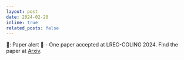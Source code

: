 ```yaml
---
layout: post
date: 2024-02-20
inline: true
related_posts: false
---
```


&#128226;: Paper alert &#128276; - One paper accepted at LREC-COLING 2024. Find the paper at [Arxiv](https://arxiv.org/abs/2309.13173).